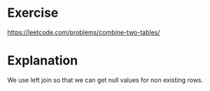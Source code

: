 # Exercise
https://leetcode.com/problems/combine-two-tables/
# Explanation
We use left join so that we can get null values for non existing rows.
